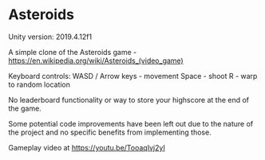 # Asteroids

Unity version: 2019.4.12f1

A simple clone of the Asteroids game - https://en.wikipedia.org/wiki/Asteroids_(video_game)

Keyboard controls:
    WASD / Arrow keys - movement
    Space - shoot
    R - warp to random location

No leaderboard functionality or way to store your highscore at the end of the game.

Some potential code improvements have been left out due to the nature of the project and no specific benefits from implementing those.

Gameplay video at https://youtu.be/TooaqIvj2yI
